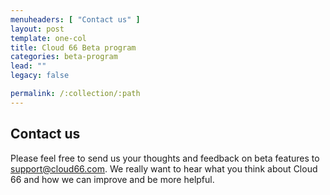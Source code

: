 ```yaml
---
menuheaders: [ "Contact us" ]
layout: post
template: one-col
title: Cloud 66 Beta program
categories: beta-program
lead: ""
legacy: false

permalink: /:collection/:path
---
```









## Contact us

Please feel free to send us your thoughts and feedback on beta features to [support@cloud66.com](mailto:support@cloud66.com). We really want to hear what you think about Cloud 66 and how we can improve and be more helpful.

